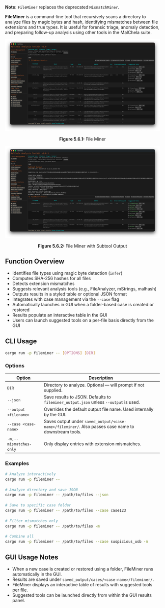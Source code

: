 **Note:** `FileMiner` replaces the deprecated `MismatchMiner`.

**FileMiner** is a command-line tool that recursively scans a directory to analyze files by magic bytes and hash, identifying mismatches between file extensions and true types. It is useful for forensic triage, anomaly detection, and preparing follow-up analysis using other tools in the MalChela suite.

![File Miner](../images/fileminer.png)

<p align="center"><strong>Figure 5.6.1:</strong> File Miner</p>

![File Miner with Subtool Output](../images/fileminer_with_subtool_output.png)

<p align="center"><strong>Figure 5.6.2:</strong> File Miner with Subtool Output</p>


## Function Overview

- Identifies file types using magic byte detection (`infer`)
- Computes SHA-256 hashes for all files
- Detects extension mismatches
- Suggests relevant analysis tools (e.g., FileAnalyzer, mStrings, malhash)
- Outputs results in a styled table or optional JSON format
- Integrates with case management via the `--case` flag
- Automatically launches in GUI when a folder-based case is created or restored
- Results populate an interactive table in the GUI
- Users can launch suggested tools on a per-file basis directly from the GUI

## CLI Usage

```sh
cargo run -p fileminer -- [OPTIONS] [DIR]
```

### Options

| Option                      | Description                                                                 |
|----------------------------|-----------------------------------------------------------------------------|
| `DIR`                      | Directory to analyze. Optional — will prompt if not supplied.             |
| `--json`                   | Save results to JSON. Defaults to `fileminer_output.json` unless `--output` is used. |
| `--output <filename>`      | Overrides the default output file name. Used internally by the GUI.       |
| `--case <case-name>`       | Saves output under `saved_output/<case-name>/fileminer/`. Also passes case name to downstream tools. |
| `-m`, `--mismatches-only`  | Only display entries with extension mismatches.                            |

### Examples

```sh
# Analyze interactively
cargo run -p fileminer --

# Analyze directory and save JSON
cargo run -p fileminer -- /path/to/files --json

# Save to specific case folder
cargo run -p fileminer -- /path/to/files --case case123

# Filter mismatches only
cargo run -p fileminer -- /path/to/files -m

# Combine all
cargo run -p fileminer -- /path/to/files --case suspicious_usb -m
```

## GUI Usage Notes

- When a new case is created or restored using a folder, FileMiner runs automatically in the GUI.
- Results are saved under `saved_output/cases/<case-name>/fileminer/`.
- FileMiner displays an interactive table of results with suggested tools per file.
- Suggested tools can be launched directly from within the GUI results panel.